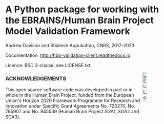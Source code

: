 A Python package for working with the EBRAINS/Human Brain Project Model Validation Framework
============================================================================================

Andrew Davison and Shailesh Appukuttan, CNRS, 2017-2023

Documentation: http://hbp-validation-client.readthedocs.io

Licence: BSD 3-clause, see LICENSE.txt

<div><img src="https://raw.githubusercontent.com/HumanBrainProject/hbp-validation-client/master/eu_logo.jpg" alt="EU Logo" width="15%" align="right"></div>

### ACKNOWLEDGEMENTS
This open source software code was developed in part or in whole in the Human Brain Project, funded from the European Union's Horizon 2020 Framework Programme for Research and Innovation under Specific Grant Agreements No. 720270, No. 785907 and No. 945539 (Human Brain Project SGA1, SGA2 and SGA3).
